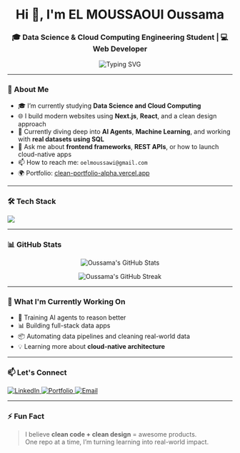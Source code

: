 <h1 align="center">Hi 👋, I'm EL MOUSSAOUI Oussama</h1>
<h3 align="center">🎓 Data Science & Cloud Computing Engineering Student | 💻 Web Developer</h3>

<p align="center">
  <img src="https://readme-typing-svg.herokuapp.com?font=Fira+Code&weight=500&size=22&pause=1000&color=3F82FF&center=true&vCenter=true&width=500&lines=Turning+Data+into+Decisions.;Cloud-ready+Developer.;Web+Interfaces+with+Purpose.;Machine+Learning+Explorer.;Always+learning...+🚀" alt="Typing SVG" />
</p>

---

### 🚀 About Me

- 🎓 I’m currently studying **Data Science and Cloud Computing**  
- 🌐 I build modern websites using **Next.js**, **React**, and a clean design approach  
- 🧠 Currently diving deep into **AI Agents**, **Machine Learning**, and working with **real datasets using SQL**  
- 💬 Ask me about **frontend frameworks**, **REST APIs**, or how to launch cloud-native apps  
- 📫 How to reach me: `oelmoussawi@gmail.com`  
- 🌍 Portfolio: [clean-portfolio-alpha.vercel.app](https://clean-portfolio-alpha.vercel.app/)

---

### 🛠️ Tech Stack

<p align="left">
  <img src="https://skillicons.dev/icons?i=nextjs,react,js,html,css,java,python" />
</p>

---

### 📊 GitHub Stats

<p align="center">
  <img src="https://github-readme-stats.vercel.app/api?username=oussamaelmoussaoui&show_icons=true&theme=tokyonight&hide_border=true" alt="Oussama's GitHub Stats" />
</p>

<p align="center">
  <img src="https://github-readme-streak-stats.herokuapp.com/?user=oussamaelmoussaoui&theme=tokyonight&hide_border=true" alt="Oussama's GitHub Streak" />
</p>

---

### 🌱 What I'm Currently Working On

- 🔬 Training AI agents to reason better  
- 📊 Building full-stack data apps  
- 📦 Automating data pipelines and cleaning real-world data  
- 💡 Learning more about **cloud-native architecture**

---

### 📫 Let's Connect

<p>
  <a href="https://www.linkedin.com/in/el-moussaoui-oussama-0a4a9524b/" target="_blank">
    <img alt="LinkedIn" src="https://img.shields.io/badge/LinkedIn-blue?style=for-the-badge&logo=linkedin">
  </a>
  <a href="https://clean-portfolio-alpha.vercel.app/" target="_blank">
    <img alt="Portfolio" src="https://img.shields.io/badge/Portfolio-Website-orange?style=for-the-badge&logo=internet-explorer">
  </a>
  <a href="mailto:oelmoussawi@gmail.com">
    <img alt="Email" src="https://img.shields.io/badge/Email-Contact-red?style=for-the-badge&logo=gmail">
  </a>
</p>

---

### ⚡ Fun Fact
> I believe **clean code + clean design** = awesome products.  
> One repo at a time, I’m turning learning into real-world impact.

